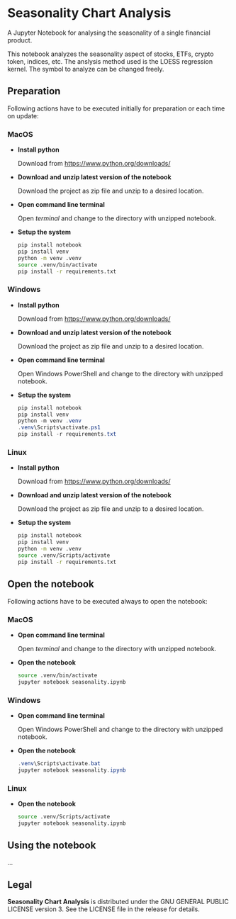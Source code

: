# Seasonality Chart Analysis

A Jupyter Notebook for analysing the seasonality of a single financial product.

This notebook analyzes the seasonality aspect of stocks, ETFs, crypto token, indices, etc. The anslysis method used is the LOESS regression kernel.
The symbol to analyze can be changed freely.

## Preparation

Following actions have to be executed initially for preparation or each time on update:

### MacOS
* __Install python__

    Download from https://www.python.org/downloads/

* __Download and unzip latest version of the notebook__

    Download the project as zip file and unzip to a desired location.

* __Open command line terminal__

    Open _terminal_ and change to the directory with unzipped notebook.

* __Setup the system__
    ```zsh
    pip install notebook
    pip install venv
    python -m venv .venv
    source .venv/bin/activate
    pip install -r requirements.txt
    ```

### Windows
* __Install python__

    Download from https://www.python.org/downloads/

* __Download and unzip latest version of the notebook__

    Download the project as zip file and unzip to a desired location.

* __Open command line terminal__

    Open Windows PowerShell and change to the directory with unzipped notebook.

* __Setup the system__
    ```PowerShell
    pip install notebook
    pip install venv
    python -m venv .venv
    .venv\Scripts\activate.ps1
    pip install -r requirements.txt
    ```

### Linux
* __Install python__

    Download from https://www.python.org/downloads/

* __Download and unzip latest version of the notebook__

    Download the project as zip file and unzip to a desired location.

* __Setup the system__
    ```bash
    pip install notebook
    pip install venv
    python -m venv .venv
    source .venv/Scripts/activate
    pip install -r requirements.txt
    ```

## Open the notebook

Following actions have to be executed always to open the notebook:

### MacOS
* __Open command line terminal__

    Open _terminal_ and change to the directory with unzipped notebook.

* __Open the notebook__
    ```zsh
    source .venv/bin/activate
    jupyter notebook seasonality.ipynb
    ```

### Windows
* __Open command line terminal__

    Open Windows PowerShell and change to the directory with unzipped notebook.

* __Open the notebook__
    ```PowerShell
    .venv\Scripts\activate.bat
    jupyter notebook seasonality.ipynb
    ```


### Linux
* __Open the notebook__
    ```bash
    source .venv/Scripts/activate
    jupyter notebook seasonality.ipynb
    ```


## Using the notebook
…


## Legal
__Seasonality Chart Analysis__ is distributed under the GNU GENERAL PUBLIC LICENSE version 3. See the LICENSE file in the release for details.